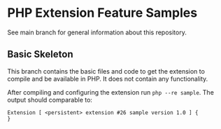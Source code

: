 # PHP Extension Feature Samples

See main branch for general information about this repository.

## Basic Skeleton

This branch contains the basic files and code to get the extension to compile and be
available in PHP. It does not contain any functionality.

After compiling and configuring the extension run `php --re sample`. The output should 
comparable to:

```
Extension [ <persistent> extension #26 sample version 1.0 ] {
}
```
